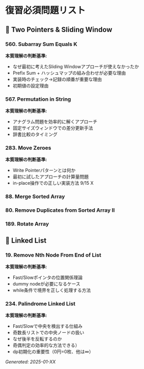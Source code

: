 # 復習必須問題リスト

## 🔄 Two Pointers & Sliding Window

### 560. Subarray Sum Equals K
**本質理解の判断基準:**
- なぜ最初に考えたSliding Windowアプローチが使えなかったか
- Prefix Sum + ハッシュマップの組み合わせが必要な理由
- 実装時のチェック→記録の順番が重要な理由
- 初期値の設定理由

### 567. Permutation in String  
**本質理解の判断基準:**
- アナグラム問題を効率的に解くアプローチ
- 固定サイズウィンドウでの差分更新手法
- 辞書比較のタイミング

### 283. Move Zeroes
**本質理解の判断基準:**
- Write Pointerパターンとは何か
- 最初に試したアプローチの計算量問題
- in-place操作での正しい実装方法
9/15 X

### 88. Merge Sorted Array
### 80. Remove Duplicates from Sorted Array II
### 189. Rotate Array

## 🔗 Linked List

### 19. Remove Nth Node From End of List  
**本質理解の判断基準:**
- Fast/Slowポインタの位置関係理論
- dummy nodeが必要になるケース
- while条件で境界を正しく処理する方法

### 234. Palindrome Linked List
**本質理解の判断基準:**
- Fast/Slowで中央を検出する仕組み
- 奇数長リストでの中央ノードの扱い
- なぜ後半を反転するのか
- 奇偶判定の効率的な方法できる）
- dp初期化の重要性（0円=0枚、他は∞）


*Generated: 2025-01-XX*